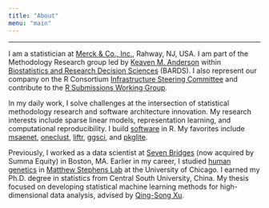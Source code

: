 ```yaml
---
title: "About"
menu: "main"
---
```


*  *  *  *

I am a statistician at [Merck & Co., Inc.](https://www.merck.com/),
Rahway, NJ, USA.
I am part of the Methodology Research group led by
[Keaven M. Anderson](https://keaven.github.io/) within
[Biostatistics and Research Decision Sciences](https://jobs.merck.com/bards)
(BARDS).
I also represent our company on the R Consortium
[Infrastructure Steering Committee](https://www.r-consortium.org/about/governance)
and contribute to the
[R Submissions Working Group](https://rconsortium.github.io/submissions-wg/).

In my daily work, I solve challenges at the intersection of
statistical methodology research and software architecture innovation.
My research interests include sparse linear models,
representation learning, and computational reproducibility.
I build [software](https://nanx.me/software/) in R.
My favorites include
[msaenet](https://nanx.me/msaenet/),
[oneclust](https://nanx.me/oneclust/),
[liftr](https://liftr.me/),
[ggsci](https://nanx.me/ggsci/),
and
[pkglite](https://merck.github.io/pkglite/).

Previously, I worked as a data scientist at
[Seven Bridges](https://www.sevenbridges.com/)
(now acquired by Summa Equity) in Boston, MA.
Earlier in my career, I studied [human genetics](https://genes.uchicago.edu/) in
[Matthew Stephens Lab](https://stephenslab.uchicago.edu/)
at the University of Chicago.
I earned my Ph.D. degree in statistics from Central South University, China.
My thesis focused on developing statistical machine learning methods for
high-dimensional data analysis, advised by
[Qing-Song Xu](https://scholar.google.com/citations?user=b98MXiYAAAAJ&hl=en).

<style>
.content .markdown {
  font-size: 1.0625rem;
}
</style>
